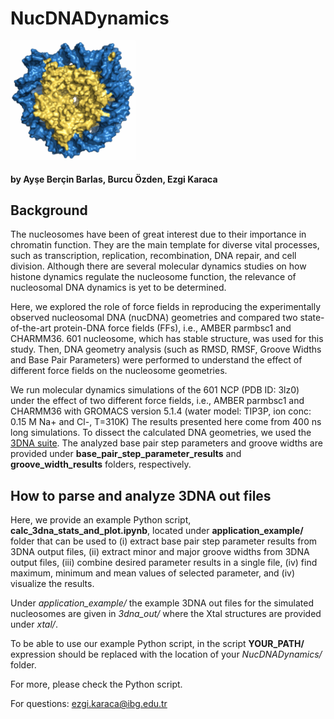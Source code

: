 # NucDNADynamics

<img src="logo.png" alt="logo" width="200" />

#### by Ayşe Berçin Barlas, Burcu Özden, Ezgi Karaca

## Background
The nucleosomes have been of great interest due to their importance in chromatin function. They are the main template for diverse vital processes, such as transcription, replication, recombination, DNA repair, and cell division. Although there are several molecular dynamics studies on how histone dynamics regulate the nucleosome function, the relevance of nucleosomal DNA dynamics is yet to be determined.

Here, we explored the role of force fields in reproducing the experimentally observed nucleosomal DNA (nucDNA) geometries and compared two state-of-the-art protein-DNA force fields (FFs), i.e., AMBER parmbsc1 and CHARMM36. 601 nucleosome, which has stable structure, was used for this study. Then, DNA geometry analysis (such as RMSD, RMSF, Groove Widths and Base Pair Parameters) were performed to understand the effect of different force fields on the nucleosome geometries.

We run molecular dynamics simulations of the 601 NCP (PDB ID: 3lz0) under the effect of two different force fields, i.e., AMBER parmbsc1 and CHARMM36 with GROMACS version 5.1.4 (water model: TIP3P, ion conc: 0.15 M Na+ and Cl-, T=310K)
The results presented here come from 400 ns long simulations. To dissect the calculated DNA geometries, we used the [3DNA suite](https://x3dna.org/). 
The analyzed base pair step parameters and groove widths are provided under **base_pair_step_parameter_results** and **groove_width_results** folders, respectively.

## How to parse and analyze 3DNA out files

Here, we provide an example Python script, **calc_3dna_stats_and_plot.ipynb**, located under **application_example/** folder that can be used to (i) extract base pair step parameter results from 3DNA output files, (ii) extract minor and major groove widths from 3DNA output files, (iii) combine desired parameter results in a single file, (iv) find maximum, minimum and mean values of selected parameter, and (iv) visualize the results. 

Under *application_example/* the example 3DNA out files for the simulated nucleosomes are given in *3dna_out/* where the Xtal structures are provided under *xtal/*.

To be able to use our example Python script, in the script **YOUR_PATH/** expression should be replaced with the location of your *NucDNADynamics/* folder.

For more, please check the Python script.

For questions: ezgi.karaca@ibg.edu.tr
